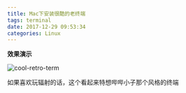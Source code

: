 ```yaml
---
title: Mac下安装很酷的老终端
tags: terminal
date: 2017-12-29 09:53:34
categories: Linux
---
```


**效果演示**

![cool-retro-term](/images/old.gif)

如果喜欢玩辐射的话，这个看起来特想哔哔小子那个风格的终端
<!-- more -->

